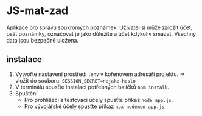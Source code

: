 # JS-mat-zad
Aplikace pro správu soukromých poznámek. Uživatel si může založit účet, psát poznámky, 
označovat je jako důležité a účet kdykoliv smazat. Všechny data jsou bezpečně uložena.

## instalace
1. Vytvořte nastavení prostředí `.env` v kořenovém adresáři projektu.
    => vložit do souboru: `SESSION_SECRET=nejake-heslo`
2. V terminálu spusťte instalaci potřebných balíčků `npm install`.
3. Spuštění
   - Pro prohlížecí a testovací účely spusťte příkaz `node app.js`.
   - Pro vývojářské účely spusťte příkaz `npx nodemon app.js`.